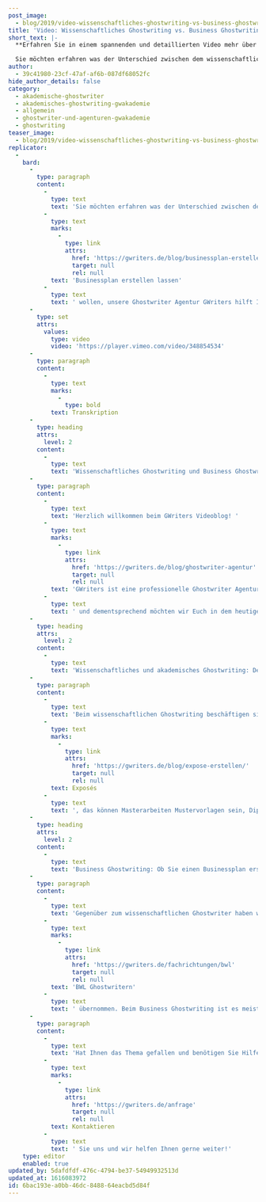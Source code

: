 ```yaml
---
post_image:
  - blog/2019/video-wissenschaftliches-ghostwriting-vs-business-ghostwriting-was-steckt-dahinter/2019-07-18-Wissenschaftliches_Ghostwriting_vs_Business_Ghostwriting-Was_steckt_dahinter_classic_Thumbnail-(1).png
title: 'Video: Wissenschaftliches Ghostwriting vs. Business Ghostwriting - Was steckt dahinter?'
short_text: |-
  **Erfahren Sie in einem spannenden und detaillierten Video mehr über die Unterschiede der zwei Disziplinen im Ghostwriting und lassen Sie sich beraten!**

  Sie möchten erfahren was der Unterschied zwischen dem wissenschaftlichen Ghostwriting und dem Business Ghostwriting ist? Egal, ob Sie zum ersteren eine Bachelorarbeit, Masterarbeit oder Doktorarbeit schreiben lassen wollen oder doch eher aus dem Business Bereich kommen und Werbetexte oder einen Businessplan erstellen lassen wollen...
author:
  - 39c41980-23cf-47af-af6b-087df68052fc
hide_author_details: false
category:
  - akademische-ghostwriter
  - akademisches-ghostwriting-gwakademie
  - allgemein
  - ghostwriter-und-agenturen-gwakademie
  - ghostwriting
teaser_image:
  - blog/2019/video-wissenschaftliches-ghostwriting-vs-business-ghostwriting-was-steckt-dahinter/2019-07-18-Wissenschaftliches_Ghostwriting_vs_Business_Ghostwriting-Was_steckt_dahinter_classic_Thumbnail-(1).png
replicator:
  -
    bard:
      -
        type: paragraph
        content:
          -
            type: text
            text: 'Sie möchten erfahren was der Unterschied zwischen dem wissenschaftlichen Ghostwriting und dem Business Ghostwriting ist? Egal, ob Sie zum ersteren eine Bachelorarbeit, Masterarbeit oder Doktorarbeit schreiben lassen wollen oder doch eher aus dem Business Bereich kommen und Werbetexte oder einen '
          -
            type: text
            marks:
              -
                type: link
                attrs:
                  href: 'https://gwriters.de/blog/businessplan-erstellen-lassen'
                  target: null
                  rel: null
            text: 'Businessplan erstellen lassen'
          -
            type: text
            text: ' wollen, unsere Ghostwriter Agentur GWriters hilft Ihnen dabei mit geprüfter Qualität, Zuverlässigkeit und Preissicherheit. Schauen Sie das Video an oder lesen Sie unsere Transkription, um zu erfahren was die grundliegenden Unterschiede zwischen den beiden Bereichen sind.'
      -
        type: set
        attrs:
          values:
            type: video
            video: 'https://player.vimeo.com/video/348854534'
      -
        type: paragraph
        content:
          -
            type: text
            marks:
              -
                type: bold
            text: Transkription
      -
        type: heading
        attrs:
          level: 2
        content:
          -
            type: text
            text: 'Wissenschaftliches Ghostwriting und Business Ghostwriting'
      -
        type: paragraph
        content:
          -
            type: text
            text: 'Herzlich willkommen beim GWriters Videoblog! '
          -
            type: text
            marks:
              -
                type: link
                attrs:
                  href: 'https://gwriters.de/blog/ghostwriter-agentur'
                  target: null
                  rel: null
            text: 'GWriters ist eine professionelle Ghostwriter Agentur'
          -
            type: text
            text: ' und dementsprechend möchten wir Euch in dem heutigen Video einmal unsere zwein Kernbereiche vorstellen. Das Video lautet deshalb "Wissenschaftliches versus Business Ghostwriting". Warum wir diese zwei Bereiche unterscheiden, ist ganz einfach, denn beide Bereiche haben ganz ganz unterschiedliche Kriterien, nach denen unsere Ghostwriter gehen müssen und in dem Video heute stellen wir Euch diese beiden Bereiche und deren Kriterien einmal gegenüber und einmal vor.'
      -
        type: heading
        attrs:
          level: 2
        content:
          -
            type: text
            text: 'Wissenschaftliches und akademisches Ghostwriting: Definition und Charakteristiken in der Branche'
      -
        type: paragraph
        content:
          -
            type: text
            text: 'Beim wissenschaftlichen Ghostwriting beschäftigen sich unsere akademischen Ghostwriter hauptsächlich mit den hier genannten Arbeitenarten. Das sind Essays, '
          -
            type: text
            marks:
              -
                type: link
                attrs:
                  href: 'https://gwriters.de/blog/expose-erstellen/'
                  target: null
                  rel: null
            text: Exposés
          -
            type: text
            text: ', das können Masterarbeiten Mustervorlagen sein, Diplomarbeiten aller Arten, alle möglichen Formen von wissenschaftlichen Publikationen und so weiter wie ein Businessplan oder Werbematerial. Dabei ist es natürlich wichtig, dass sich die Ghostwriter an eindeutige Kriterien halten und die wichtigsten davon gehen wir jetzt hier einmal durch. Zunächst ist es wichtig, dass ein methodisch begründetes Vorgehen vorliegt, das heißt, es wird gezeigt ob die Systematik aus eigenen Schlussfolgerung resultiert, und das Ergebnis, oder aus einer anderen Quelle. Es wird objektiv geblieben und keine subjektive Bewertung vorgenommen, sondern wirklich nach wissenschaftlichen Kriterien gegangen und auch die Systematik der wissenschaftlichen Texte, also die Einordnung des Wissens, aktuell im wissenschaftlichen Kontext und zwischen anderen Publikationen ist ganz ganz wichtig. An all diese Kriterien halten sich unsere akademischen Ghostwriter natürlich. Weiterhin ist es wichtig, dass beim wissenschaftlichen Ghostwriting eine kritische Betrachtung, auch der eigenen Thesen vorliegt, dass man sachlich und neutral bleibt und ganz ganz wichtig natürlich, dass richtige Quellenangaben vorliegen und die richtige Zitationsweise vorliegt.'
      -
        type: heading
        attrs:
          level: 2
        content:
          -
            type: text
            text: 'Business Ghostwriting: Ob Sie einen Businessplan erstellen lassen oder Werbematerial designen lassen'
      -
        type: paragraph
        content:
          -
            type: text
            text: 'Gegenüber zum wissenschaftlichen Ghostwriter haben wir nun das sogenannte Business Ghostwriting, wo ist dann eher um Vorträge zu Fachtagungen geht, Informationsbroschüren, um Stellungnahmen, Präsentation, Fachartikel, Analysen und so weiter. Da natürlich auch solche Texte ein hervorragendes Fachwissen und Schreibtalent erfordern, werden solche Business-Projekte zumeist von unseren '
          -
            type: text
            marks:
              -
                type: link
                attrs:
                  href: 'https://gwriters.de/fachrichtungen/bwl'
                  target: null
                  rel: null
            text: 'BWL Ghostwritern'
          -
            type: text
            text: ' übernommen. Beim Business Ghostwriting ist es meist ganz ganz wichtig, dass mit den Informationen auch vertraulich umgegangen wird Grundsätzlich ist bei all unseren akademischen Ghostwriter und natürlich auch bei den Business Ghostwritern Diskretion an erster Stelle. Das heißt, die Informationen werden bei uns, bei GWriters, immer vertraulich behandelt. Wichtig ist auch, dass man den Ausdruck etwas unterscheidet. Man muss sich nicht wie im wissenschaftlichen Arbeiten so sehr spezifisch ausdrücken aber schon auf einem Business Level. Man sollte politisch korrekt bleiben, was unsere Business Ghostwriter eben auch tun und auf eine kurze und knappe aber dadurch präzise und prägnante Ausdrucksweise achten Weiterhin ist es wichtig eine detaillierte Konkurrenzanalyse zu betreiben und teilweise eben zielgerichtete grafische Elemente mit in die Arbeit einzubringen und dementsprechend die Ergebnisse ordentlich und geschmackvoll zu visualisieren. Ich hoffe ich konnte Euch dazu einmal das wissenschaftliche Ghostwriting dem Business Ghostwriting gegenüberstellen und etwas besser erklären was die Kriterien unserer akademischen Ghostwriter und unserer Business Ghostwriter sind und freue mich, dass Ihr auch diesmal wieder mit dabei wart.'
      -
        type: paragraph
        content:
          -
            type: text
            text: 'Hat Ihnen das Thema gefallen und benötigen Sie Hilfe beim Erstellen Ihres gewünschten wissenschaftlichen oder Business Textes? '
          -
            type: text
            marks:
              -
                type: link
                attrs:
                  href: 'https://gwriters.de/anfrage'
                  target: null
                  rel: null
            text: Kontaktieren
          -
            type: text
            text: ' Sie uns und wir helfen Ihnen gerne weiter!'
    type: editor
    enabled: true
updated_by: 5dafdfdf-476c-4794-be37-54949932513d
updated_at: 1616083972
id: 6bac193e-a0bb-46dc-8488-64eacbd5d84f
---
```

